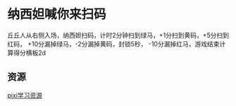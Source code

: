 
# 纳西妲喊你来扫码


丘丘人从右侧入场，纳西妲扫码，计时2分钟扫到绿马，+1分扫到黄码，+5分扫到红码， +10分漏掉绿马，-2分漏掉黄码，封锁5秒， -10分漏掉红马，游戏结束计算得分横板2d


## 资源
[pixi学习资源](https://segmentfault.com/blog/pixijs)